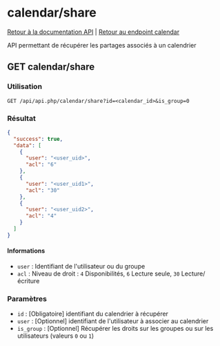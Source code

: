 # calendar/share

[Retour à la documentation API](../../README.md#utilisation-de-lapi) | [Retour au endpoint calendar](../README.md#calendar)

API permettant de récupérer les partages associés à un calendrier

## GET calendar/share

### Utilisation

```url
GET /api/api.php/calendar/share?id=<calendar_id>&is_group=0
```

### Résultat

```json
{
  "success": true,
  "data": [
    {
      "user": "<user_uid>",
      "acl": "6"
    },
    {
      "user": "<user_uid1>",
      "acl": "30"
    },
    {
      "user": "<user_uid2>",
      "acl": "4"
    }
  ]
}
```

#### Informations
 - `user` : Identifiant de l'utilisateur ou du groupe
 - `acl` : Niveau de droit : `4` Disponibilités, `6` Lecture seule, `30` Lecture/écriture 

### Paramètres

 - `id` : [Obligatoire] identifiant du calendrier à récupérer
 - `user` : [Optionnel] identifiant de l'utilisateur à associer au calendrier
 - `is_group` : [Optionnel] Récupérer les droits sur les groupes ou sur les utilisateurs (valeurs `0` ou `1`)